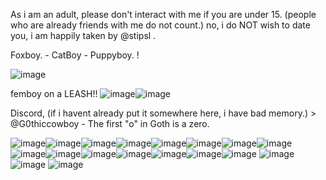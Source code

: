 

As i am an adult, please don't interact with me if you are under 15. (people who are already friends with me do not count.) 
no, i do NOT wish to date you, i am happily taken by @stipsl .



Foxboy. - CatBoy - Puppyboy. ! 

![image](https://github.com/user-attachments/assets/e3dd610d-16c4-4099-8027-b2e65c16d242)


femboy on a LEASH!! ![image](https://github.com/user-attachments/assets/9222ca0f-a41d-4f77-bbd9-884de927b999)![image](https://github.com/user-attachments/assets/f8473112-6f80-4578-bb0a-38048c9a98c1)




Discord, (if i havent already put it somewhere here, i have bad memory.) > @G0thiccowboy - The first "o" in Goth is a zero.



![image](https://github.com/user-attachments/assets/58dc6d41-b47a-48bf-8e86-bf830e0eb8c8)![image](https://github.com/user-attachments/assets/38c1731d-0c2d-4916-b132-bffb49c90149)![image](https://github.com/user-attachments/assets/4a2409b4-5634-42be-8f0c-26632e57f0a2)![image](https://github.com/user-attachments/assets/3db49d16-13fa-4f9b-bfd4-0065a6b3a7de)![image](https://github.com/user-attachments/assets/a970b9b5-4c6f-4c7f-886c-e280970ffcd0)![image](https://github.com/user-attachments/assets/564cc6e8-a21c-4fd6-9781-56aab579f9be)![image](https://github.com/user-attachments/assets/46dc2b4a-aa0d-4ea3-8d26-5c1712cc2598)![image](https://github.com/user-attachments/assets/9824e987-7431-42af-b38d-1e0c709977d9)![image](https://github.com/user-attachments/assets/86fb1976-54b2-4240-8f27-88432e565c7e)![image](https://github.com/user-attachments/assets/3cad56ce-cf84-4264-9d4a-8ff95088fbce)![image](https://github.com/user-attachments/assets/a4c273ff-2e3b-43d8-b8cf-6a4305f997ed)![image](https://github.com/user-attachments/assets/72054903-8774-430b-aec1-8f523e3b7693)![image](https://github.com/user-attachments/assets/adba1871-18e4-41fb-abc2-f7b914519f1e)![image](https://github.com/user-attachments/assets/81fa47bc-8896-46f8-9a83-d4a07f69964e)![image](https://github.com/user-attachments/assets/686952b7-3c14-4f78-ab13-eab4addc03ee)                                                                    ![image](https://github.com/user-attachments/assets/86cb6af6-1aec-423f-aa75-8c769fa05e5c)![image](https://github.com/user-attachments/assets/86786f5a-5b9e-4498-b2ca-4f86c9135340) ![image](https://github.com/user-attachments/assets/1228ad29-598a-44ff-b411-11d9c080937a)















